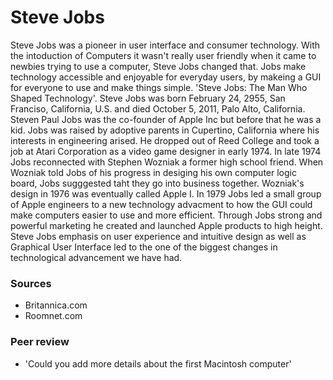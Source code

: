# Steve Jobs
Steve Jobs was a pioneer in user interface and consumer technology. With the intoduction of Computers it wasn't really user friendly when it came to newbies trying to use a computer, Steve Jobs changed that. Jobs make technology accessible and enjoyable for everyday users, by makeing a GUI for everyone to use and make things simple. 'Steve Jobs: The Man Who Shaped Technology'. Steve Jobs was born February 24, 2955, San Franciso, California, U.S. and died October 5, 2011, Palo Alto, California. Steven Paul Jobs was the co-founder of Apple Inc but before that he was a kid. Jobs was raised by adoptive parents in Cupertino, California where his interests in engineering arised. He dropped out of Reed College and took a job at Atari Corporation as a video game designer in early 1974. In late 1974 Jobs reconnected with Stephen Wozniak a former high school friend. When Wozniak told Jobs of his progress in desiging his own computer logic board, Jobs sugggested taht they go into business together. Wozniak's design in 1976 was eventually called Apple I. In 1979 Jobs led a small group of Apple engineers to a new technology advacment to how the GUI could make computers easier to use and more efficient. Through Jobs strong and powerful marketing he created and launched Apple products to high height. Steve Jobs emphasis on user experience and intuitive design as well as Graphical User Interface led to the one of the biggest changes in technological advancement we have had.

### Sources
- Britannica.com
- Roomnet.com

### Peer review
- 'Could you add more details about the first Macintosh computer'
